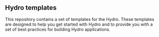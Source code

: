 ## Hydro templates

This repository contains a set of templates for the Hydro. These templates are designed to help you get started with Hydro and to provide you with a set of best practices for building Hydro applications.